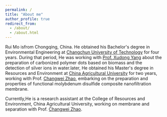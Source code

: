 ```yaml
---
permalink: /
title: "About me"
author_profile: true
redirect_from: 
  - /about/
  - /about.html
---
```


Rui Mo isfrom Chongqing, China. He obtained his Bachelor's degree in Environmental Engineering at [Changchun University of Technology](https://www.ccut.edu.cn/) for four years. During that period, He was working with [Prof. Xudong Yang](https://teacher.ccut.edu.cn/yangxudong/zh_CN/index.htm) about the preparation of carbonized polymer dots based on biomass and the detection of silver ions in water.later, He obtained his Master's degree in Resources and Environment at [China Agricultural University](https://www.cau.edu.cn/) for two years, working with Prof. [Changwei Zhao](http://faculty.cau.edu.cn/zyhjxy/zzw/list.psp), embarking on the preparation and properties of functional molybdenum disulfide composite nanofiltration membrane.

Currently,He is a research assistant at the College of Resources and Environment, China Agricultural University, working on membrane and separation with Prof. [Changwei Zhao](http://faculty.cau.edu.cn/zyhjxy/zzw/list.psp).

